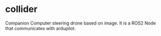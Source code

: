 # collider
Companion Computer steering drone based on image. 
It is a ROS2 Node that communicates with ardupilot.
